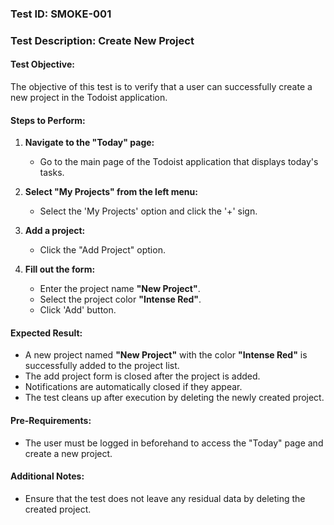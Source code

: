 ### Test ID: SMOKE-001

### Test Description: Create New Project

#### Test Objective:

The objective of this test is to verify that a user can successfully create a new project in the Todoist application.

#### Steps to Perform:

1. **Navigate to the "Today" page:**

   - Go to the main page of the Todoist application that displays today's tasks.

2. **Select "My Projects" from the left menu:**

   - Select the 'My Projects' option and click the '+' sign.

3. **Add a project:**

   - Click the "Add Project" option.

4. **Fill out the form:**

   - Enter the project name **"New Project"**.
   - Select the project color **"Intense Red"**.
   - Click 'Add' button.

#### Expected Result:

- A new project named **"New Project"** with the color **"Intense Red"** is successfully added to the project list.
- The add project form is closed after the project is added.
- Notifications are automatically closed if they appear.
- The test cleans up after execution by deleting the newly created project.

#### Pre-Requirements:

- The user must be logged in beforehand to access the "Today" page and create a new project.

#### Additional Notes:

- Ensure that the test does not leave any residual data by deleting the created project.
